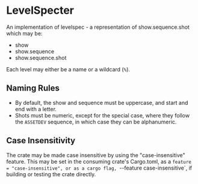# LevelSpecter
An implementation of levelspec - a representation of show.sequence.shot which may be:

- show
- show.sequence
- show.sequence.shot

Each level may either be a name or a wildcard (`%`).

## Naming Rules

- By default, the show and sequence must be uppercase, and start and end with a letter. 
- Shots must be numeric, except for the special case, where they follow the `ASSETDEV` sequence, 
in which case they can be alphanumeric.

## Case Insensitivity
The crate may be made case insensitive by using the "case-insensitive" feature. This may be set
in the consuming crate's Cargo.toml, as a `feature = "case-insensitive", or as a cargo flag,
`--feature case-insensitive`, if building or testing the crate directly.

